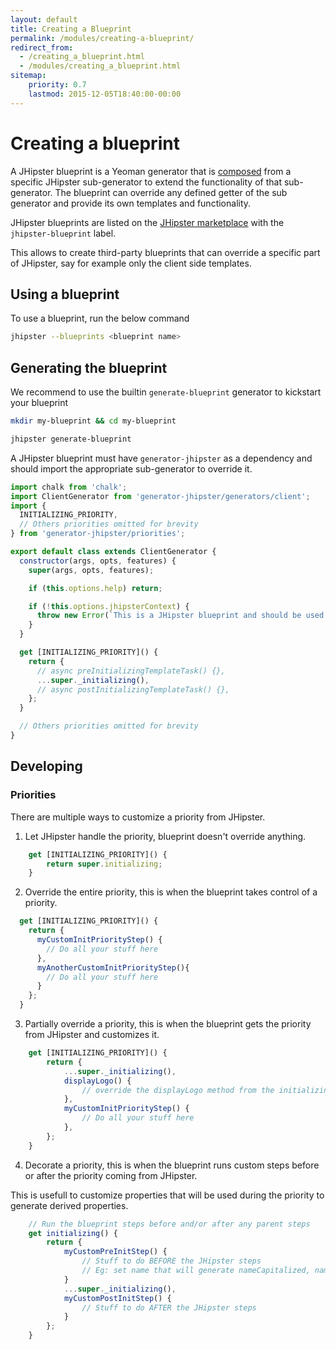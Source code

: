 ```yaml
---
layout: default
title: Creating a Blueprint
permalink: /modules/creating-a-blueprint/
redirect_from:
  - /creating_a_blueprint.html
  - /modules/creating_a_blueprint.html
sitemap:
    priority: 0.7
    lastmod: 2015-12-05T18:40:00-00:00
---
```


# <i class="fa fa-cube"></i> Creating a blueprint

A JHipster blueprint is a Yeoman generator that is [composed](http://yeoman.io/authoring/composability.html) from a specific JHipster sub-generator to extend the functionality of that sub-generator. The blueprint can override any defined getter of the sub generator and provide its own templates and functionality.

JHipster blueprints are listed on the [JHipster marketplace](/modules/marketplace/) with the `jhipster-blueprint` label.

This allows to create third-party blueprints that can override a specific part of JHipster, say for example only the client side templates.

## Using a blueprint

To use a blueprint, run the below command

```bash
jhipster --blueprints <blueprint name>
```

## Generating the blueprint

We recommend to use the builtin `generate-blueprint` generator to kickstart your blueprint

```bash
mkdir my-blueprint && cd my-blueprint

jhipster generate-blueprint
```
A JHipster blueprint must have `generator-jhipster` as a dependency and should import the appropriate sub-generator to override it.

```javascript
import chalk from 'chalk';
import ClientGenerator from 'generator-jhipster/generators/client';
import {
  INITIALIZING_PRIORITY,
  // Others priorities omitted for brevity
} from 'generator-jhipster/priorities';

export default class extends ClientGenerator {
  constructor(args, opts, features) {
    super(args, opts, features);

    if (this.options.help) return;

    if (!this.options.jhipsterContext) {
      throw new Error(`This is a JHipster blueprint and should be used only like ${chalk.yellow('jhipster --blueprints myBlueprint')}`);
    }
  }

  get [INITIALIZING_PRIORITY]() {
    return {
      // async preInitializingTemplateTask() {},
      ...super._initializing(),
      // async postInitializingTemplateTask() {},
    };
  }

  // Others priorities omitted for brevity
}
```

## Developing

### Priorities

There are multiple ways to customize a priority from JHipster.

1) Let JHipster handle the priority, blueprint doesn't override anything.

```javascript
    get [INITIALIZING_PRIORITY]() {
        return super.initializing;
    }
```

2) Override the entire priority, this is when the blueprint takes control of a priority.

```javascript
  get [INITIALIZING_PRIORITY]() {
    return {
      myCustomInitPriorityStep() {
        // Do all your stuff here
      },
      myAnotherCustomInitPriorityStep(){
        // Do all your stuff here
      }
    };
  }
```

3) Partially override a priority, this is when the blueprint gets the priority from JHipster and customizes it.

```javascript
    get [INITIALIZING_PRIORITY]() {
        return {
            ...super._initializing(),
            displayLogo() {
                // override the displayLogo method from the initializing priority of JHipster
            },
            myCustomInitPriorityStep() {
                // Do all your stuff here
            },
        };
    }
```

4) Decorate a priority, this is when the blueprint runs custom steps before or after the priority coming from JHipster.

This is usefull to customize properties that will be used during the priority to generate derived properties.

```javascript
    // Run the blueprint steps before and/or after any parent steps
    get initializing() {
        return {
            myCustomPreInitStep() {
                // Stuff to do BEFORE the JHipster steps
                // Eg: set name that will generate nameCapitalized, nameLowercase, etc.
            }
            ...super._initializing(),
            myCustomPostInitStep() {
                // Stuff to do AFTER the JHipster steps
            }
        };
    }
```
